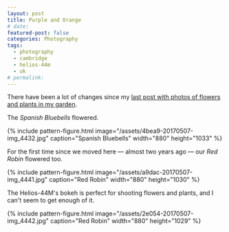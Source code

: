 ```yaml
---
layout: post
title: Purple and Orange
# date:
featured-post: false
categories: Photography
tags:
  - photography
  - cambridge
  - helios-44m
  - uk
# permalink:
---
```


<!-- =================== CHECK THE FOLLOWING INTERNAL LINK! -->

There have been a lot of changes since my <a href="https://2017/03/19/photography-rut-and-little-things-in-my-garden/" target="_blank" rel="noopener noreferrer">last post with photos of flowers and plants in my garden</a>.

The _Spanish Bluebells_ flowered.

{% include pattern-figure.html image="/assets/4bea9-20170507-img_4432.jpg" caption="Spanish Bluebells" width="880" height="1033" %}

For the first time since we moved here &mdash; almost two years ago &mdash; our _Red Robin_ flowered too.

{% include pattern-figure.html image="/assets/a9dac-20170507-img_4441.jpg" caption="Red Robin" width="880" height="1030" %}

The Helios-44M's bokeh is perfect for shooting flowers and plants, and I can't seem to get enough of it.

{% include pattern-figure.html image="/assets/2e054-20170507-img_4442.jpg" caption="Red Robin" width="880" height="1029" %}